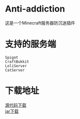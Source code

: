 # Anti-addiction  
这是一个Minecraft服务器防沉迷插件  
# 支持的服务端  
`Spigot`  
`CraftBukkit`  
`LoliServer`  
`CatServer`  
# 下载地址  
[源代码下载]()  
[jar下载]()  
